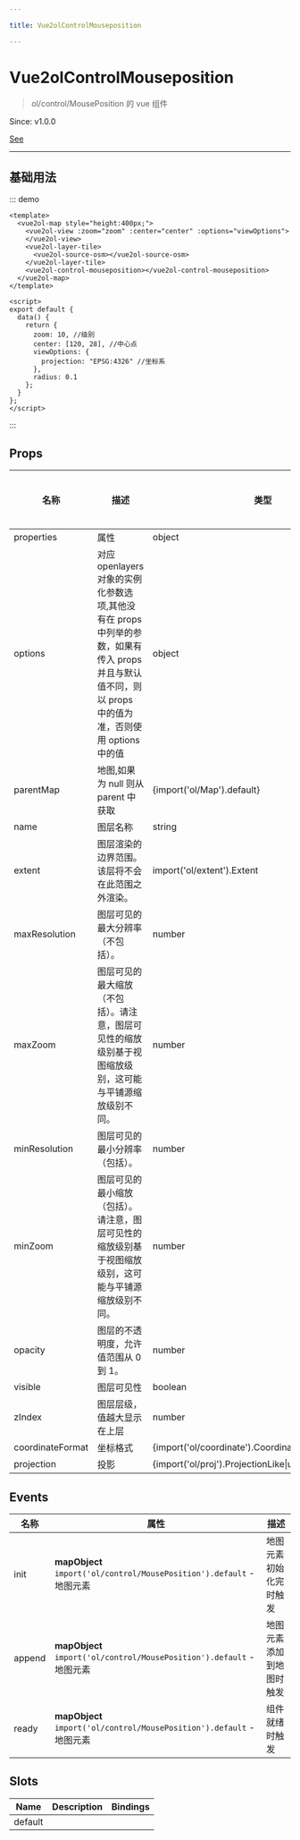 ```yaml
---

title: Vue2olControlMouseposition

---
```


# Vue2olControlMouseposition

> ol/control/MousePosition 的 vue 组件

Since: v1.0.0

[See](https://openlayers.org/en/latest/apidoc/module-ol_control_MousePosition-MousePosition.html)

---

## 基础用法

::: demo

```vue
<template>
  <vue2ol-map style="height:400px;">
    <vue2ol-view :zoom="zoom" :center="center" :options="viewOptions">
    </vue2ol-view>
    <vue2ol-layer-tile>
      <vue2ol-source-osm></vue2ol-source-osm>
    </vue2ol-layer-tile>
    <vue2ol-control-mouseposition></vue2ol-control-mouseposition>
  </vue2ol-map>
</template>

<script>
export default {
  data() {
    return {
      zoom: 10, //级别
      center: [120, 28], //中心点
      viewOptions: {
        projection: "EPSG:4326" //坐标系
      },
      radius: 0.1
    };
  }
};
</script>
```

:::

## Props

| 名称             | 描述                                                                                                                                                  | 类型                                                 | 取值范围 | 默认值 |
| ---------------- | ----------------------------------------------------------------------------------------------------------------------------------------------------- | ---------------------------------------------------- | -------- | ------ |
| properties       | 属性                                                                                                                                                  | object                                               | -        |        |
| options          | 对应 openlayers 对象的实例化参数选项,其他没有在 props 中列举的参数，如果有传入 props 并且与默认值不同，则以 props 中的值为准，否则使用 options 中的值 | object                                               | -        | {}     |
| parentMap        | 地图,如果为 null 则从 parent 中获取                                                                                                                   | {import('ol/Map').default}                           | -        |        |
| name             | 图层名称                                                                                                                                              | string                                               | -        |        |
| extent           | 图层渲染的边界范围。该层将不会在此范围之外渲染。                                                                                                      | import('ol/extent').Extent                           | -        |        |
| maxResolution    | 图层可见的最大分辨率（不包括）。                                                                                                                      | number                                               | -        |        |
| maxZoom          | 图层可见的最大缩放（不包括）。请注意，图层可见性的缩放级别基于视图缩放级别，这可能与平铺源缩放级别不同。                                              | number                                               | -        |        |
| minResolution    | 图层可见的最小分辨率（包括）。                                                                                                                        | number                                               | -        |        |
| minZoom          | 图层可见的最小缩放（包括）。请注意，图层可见性的缩放级别基于视图缩放级别，这可能与平铺源缩放级别不同。                                                | number                                               | -        |        |
| opacity          | 图层的不透明度，允许值范围从 0 到 1。                                                                                                                 | number                                               | -        |        |
| visible          | 图层可见性                                                                                                                                            | boolean                                              | -        | true   |
| zIndex           | 图层层级，值越大显示在上层                                                                                                                            | number                                               | -        |        |
| coordinateFormat | 坐标格式                                                                                                                                              | {import('ol/coordinate').CoordinateFormat\|undefine} | -        |        |
| projection       | 投影                                                                                                                                                  | {import('ol/proj').ProjectionLike\|undefine}         | -        |        |

## Events

| 名称   | 属性                                                                  | 描述                     |
| ------ | --------------------------------------------------------------------- | ------------------------ |
| init   | **mapObject** `import('ol/control/MousePosition').default` - 地图元素 | 地图元素初始化完时触发   |
| append | **mapObject** `import('ol/control/MousePosition').default` - 地图元素 | 地图元素添加到地图时触发 |
| ready  | **mapObject** `import('ol/control/MousePosition').default` - 地图元素 | 组件就绪时触发           |

## Slots

| Name    | Description | Bindings |
| ------- | ----------- | -------- |
| default |             |          |
